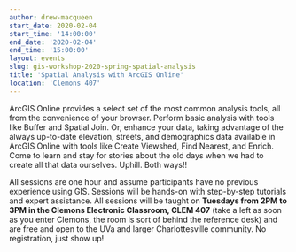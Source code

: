 ```yaml
---
author: drew-macqueen
start_date: 2020-02-04
start_time: '14:00:00'
end_date: '2020-02-04'
end_time: '15:00:00'
layout: events
slug: gis-workshop-2020-spring-spatial-analysis
title: 'Spatial Analysis with ArcGIS Online'
location: 'Clemons 407'
---
```


ArcGIS Online provides a select set of the most common analysis tools, all from the convenience of your browser. Perform basic analysis with tools like Buffer and Spatial Join. Or, enhance your data, taking advantage of the always up-to-date elevation, streets, and demographics data available in ArcGIS Online with tools like Create Viewshed, Find Nearest, and Enrich. Come to learn and stay for stories about the old days when we had to create all that data ourselves. Uphill. Both ways!! 

All sessions are one hour and assume participants have no previous experience using GIS. Sessions will be hands-on with step-by-step tutorials and expert assistance. All sessions will be taught on **Tuesdays from 2PM to 3PM in the Clemons Electronic Classroom, CLEM 407** (take a left as soon as you enter Clemons, the room is sort of behind the reference desk) and are free and open to the UVa and larger Charlottesville community. No registration, just show up!